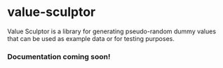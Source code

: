 # value-sculptor

Value Sculptor is a library for generating pseudo-random dummy values that can be used as example data or for testing purposes.

### Documentation coming soon!
